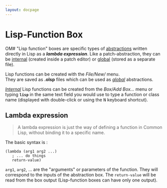 ```yaml
---
layout: docpage
---
```


# Lisp-Function Box

OM# "Lisp function" boxes are specific types of [abstractions](abstraction) written directly in Lisp as a _**lambda expression**_.
Like a patch-abstraction, they can be [internal](abstraction#internal-abstraction) (created inside a patch editor) or [global](abstraction#global-abstraction) (stored as a separate file).

Lisp functions can be created with the _File/New/_ menu.    
They are saved as **.olsp** files which can be used as _[global](abstraction#global-abstraction)_ abstractions.

_[Internal](abstraction#internal-abstraction)_ Lisp functions can be created from the _Box/Add Box..._ menu or typing **`lisp`** in the same text field you would use to type a function or class name (displayed with double-click or using the <kbd>N</kbd> keyboard shortcut).  


## Lambda expression

> A lambda expression is just the way of defining a function in Common Lisp, without binding it to a specific name.

The basic syntax is :

```
(lambda (arg1 arg2 ...) 
   ; ... do things
   return-value)
```

`arg1`, `arg2`, ... are the "arguments" or parameters of the function. 
They will correspond to the inputs of the abstraction box.
The `return-value` will be read from the box output (Lisp-function boxes can have only one output).






